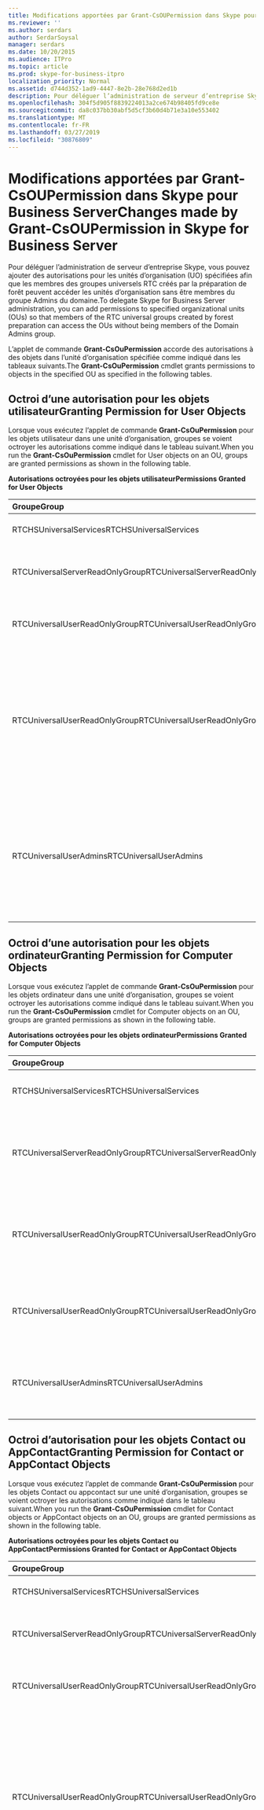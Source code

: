 ```yaml
---
title: Modifications apportées par Grant-CsOUPermission dans Skype pour Business Server
ms.reviewer: ''
ms.author: serdars
author: SerdarSoysal
manager: serdars
ms.date: 10/20/2015
ms.audience: ITPro
ms.topic: article
ms.prod: skype-for-business-itpro
localization_priority: Normal
ms.assetid: d744d352-1ad9-4447-8e2b-28e768d2ed1b
description: Pour déléguer l’administration de serveur d’entreprise Skype, vous pouvez ajouter des autorisations pour les unités d’organisation (UO) spécifiées afin que les membres des groupes universels RTC créés par la préparation de forêt peuvent accéder les unités d’organisation sans être membres du groupe Admins du domaine.
ms.openlocfilehash: 304f5d905f8839224013a2ce674b98405fd9ce8e
ms.sourcegitcommit: da8c037bb30abf5d5cf3b60d4b71e3a10e553402
ms.translationtype: MT
ms.contentlocale: fr-FR
ms.lasthandoff: 03/27/2019
ms.locfileid: "30876809"
---
```

# <a name="changes-made-by-grant-csoupermission-in-skype-for-business-server"></a><span data-ttu-id="d62f3-103">Modifications apportées par Grant-CsOUPermission dans Skype pour Business Server</span><span class="sxs-lookup"><span data-stu-id="d62f3-103">Changes made by Grant-CsOUPermission in Skype for Business Server</span></span>
 
<span data-ttu-id="d62f3-104">Pour déléguer l’administration de serveur d’entreprise Skype, vous pouvez ajouter des autorisations pour les unités d’organisation (UO) spécifiées afin que les membres des groupes universels RTC créés par la préparation de forêt peuvent accéder les unités d’organisation sans être membres du groupe Admins du domaine.</span><span class="sxs-lookup"><span data-stu-id="d62f3-104">To delegate Skype for Business Server administration, you can add permissions to specified organizational units (OUs) so that members of the RTC universal groups created by forest preparation can access the OUs without being members of the Domain Admins group.</span></span> 
  
<span data-ttu-id="d62f3-105">L’applet de commande **Grant-CsOuPermission** accorde des autorisations à des objets dans l’unité d’organisation spécifiée comme indiqué dans les tableaux suivants.</span><span class="sxs-lookup"><span data-stu-id="d62f3-105">The **Grant-CsOuPermission** cmdlet grants permissions to objects in the specified OU as specified in the following tables.</span></span>
  
## <a name="granting-permission-for-user-objects"></a><span data-ttu-id="d62f3-106">Octroi d’une autorisation pour les objets utilisateur</span><span class="sxs-lookup"><span data-stu-id="d62f3-106">Granting Permission for User Objects</span></span>

<span data-ttu-id="d62f3-107">Lorsque vous exécutez l’applet de commande **Grant-CsOuPermission** pour les objets utilisateur dans une unité d’organisation, groupes se voient octroyer les autorisations comme indiqué dans le tableau suivant.</span><span class="sxs-lookup"><span data-stu-id="d62f3-107">When you run the **Grant-CsOuPermission** cmdlet for User objects on an OU, groups are granted permissions as shown in the following table.</span></span>
  
<span data-ttu-id="d62f3-108">**Autorisations octroyées pour les objets utilisateur**</span><span class="sxs-lookup"><span data-stu-id="d62f3-108">**Permissions Granted for User Objects**</span></span>

|<span data-ttu-id="d62f3-109">**Groupe**</span><span class="sxs-lookup"><span data-stu-id="d62f3-109">**Group**</span></span>|<span data-ttu-id="d62f3-110">**autorisation**</span><span class="sxs-lookup"><span data-stu-id="d62f3-110">**Permission**</span></span>|<span data-ttu-id="d62f3-111">**S’applique à**</span><span class="sxs-lookup"><span data-stu-id="d62f3-111">**Applies to**</span></span>|
|:-----|:-----|:-----|
|<span data-ttu-id="d62f3-112">RTCHSUniversalServices</span><span class="sxs-lookup"><span data-stu-id="d62f3-112">RTCHSUniversalServices</span></span>  <br/> |<span data-ttu-id="d62f3-113">Réplication des changements de répertoire</span><span class="sxs-lookup"><span data-stu-id="d62f3-113">Replicating directory changes</span></span>  <br/> |<span data-ttu-id="d62f3-114">Cet objet uniquement</span><span class="sxs-lookup"><span data-stu-id="d62f3-114">This object only</span></span>  <br/> |
|<span data-ttu-id="d62f3-115">RTCUniversalServerReadOnlyGroup</span><span class="sxs-lookup"><span data-stu-id="d62f3-115">RTCUniversalServerReadOnlyGroup</span></span>  <br/> |<span data-ttu-id="d62f3-116">Contenu de liste</span><span class="sxs-lookup"><span data-stu-id="d62f3-116">List contents</span></span>  <br/> <span data-ttu-id="d62f3-117">Lire toutes les propriétés</span><span class="sxs-lookup"><span data-stu-id="d62f3-117">Read all properties</span></span>  <br/> <span data-ttu-id="d62f3-118">Autorisations de lecture</span><span class="sxs-lookup"><span data-stu-id="d62f3-118">Read permissions</span></span>  <br/> |<span data-ttu-id="d62f3-119">Cet objet uniquement</span><span class="sxs-lookup"><span data-stu-id="d62f3-119">This object only</span></span>  <br/> |
|<span data-ttu-id="d62f3-120">RTCUniversalUserReadOnlyGroup</span><span class="sxs-lookup"><span data-stu-id="d62f3-120">RTCUniversalUserReadOnlyGroup</span></span>  <br/> |<span data-ttu-id="d62f3-121">Contenu de liste</span><span class="sxs-lookup"><span data-stu-id="d62f3-121">List contents</span></span>  <br/> <span data-ttu-id="d62f3-122">Lire toutes les propriétés</span><span class="sxs-lookup"><span data-stu-id="d62f3-122">Read all properties</span></span>  <br/> <span data-ttu-id="d62f3-123">Autorisations de lecture</span><span class="sxs-lookup"><span data-stu-id="d62f3-123">Read permissions</span></span>  <br/> |<span data-ttu-id="d62f3-124">Cet objet uniquement</span><span class="sxs-lookup"><span data-stu-id="d62f3-124">This object only</span></span>  <br/> |
|<span data-ttu-id="d62f3-125">RTCUniversalUserReadOnlyGroup</span><span class="sxs-lookup"><span data-stu-id="d62f3-125">RTCUniversalUserReadOnlyGroup</span></span>  <br/> |<span data-ttu-id="d62f3-126">Lire RTCUserSearchPropertySet</span><span class="sxs-lookup"><span data-stu-id="d62f3-126">Read RTCUserSearchPropertySet</span></span>  <br/> <span data-ttu-id="d62f3-127">Lire RTCUserProvisioningPropertySet</span><span class="sxs-lookup"><span data-stu-id="d62f3-127">Read RTCUserProvisioningPropertySet</span></span>  <br/> <span data-ttu-id="d62f3-128">Lire RTCPropertySet</span><span class="sxs-lookup"><span data-stu-id="d62f3-128">Read RTCPropertySet</span></span>  <br/> <span data-ttu-id="d62f3-129">Lire les informations publiques</span><span class="sxs-lookup"><span data-stu-id="d62f3-129">Read Public-Information</span></span>  <br/> <span data-ttu-id="d62f3-130">Lire les informations générales</span><span class="sxs-lookup"><span data-stu-id="d62f3-130">Read General-Information</span></span>  <br/> <span data-ttu-id="d62f3-131">Lire les Restrictions de compte d’utilisateur</span><span class="sxs-lookup"><span data-stu-id="d62f3-131">Read User-Account-Restrictions</span></span>  <br/> |<span data-ttu-id="d62f3-132">Objets d’utilisateur descendant</span><span class="sxs-lookup"><span data-stu-id="d62f3-132">Descendant User objects</span></span>  <br/> |
|<span data-ttu-id="d62f3-133">RTCUniversalUserAdmins</span><span class="sxs-lookup"><span data-stu-id="d62f3-133">RTCUniversalUserAdmins</span></span>  <br/> |<span data-ttu-id="d62f3-134">Écrire RTCUserSearchPropertySet</span><span class="sxs-lookup"><span data-stu-id="d62f3-134">Write RTCUserSearchPropertySet</span></span>  <br/> <span data-ttu-id="d62f3-135">Écrire msExchUCVoiceMailSettings</span><span class="sxs-lookup"><span data-stu-id="d62f3-135">Write msExchUCVoiceMailSettings</span></span>  <br/> <span data-ttu-id="d62f3-136">Écrire RTCUserProvisioningPropertySet</span><span class="sxs-lookup"><span data-stu-id="d62f3-136">Write RTCUserProvisioningPropertySet</span></span>  <br/> <span data-ttu-id="d62f3-137">Écrire RTCPropertySet</span><span class="sxs-lookup"><span data-stu-id="d62f3-137">Write RTCPropertySet</span></span>  <br/> <span data-ttu-id="d62f3-138">Écrire proxyAddresses</span><span class="sxs-lookup"><span data-stu-id="d62f3-138">Write proxyAddresses</span></span>  <br/> |<span data-ttu-id="d62f3-139">Objets d’utilisateur descendant</span><span class="sxs-lookup"><span data-stu-id="d62f3-139">Descendant User objects</span></span>  <br/> |
   
## <a name="granting-permission-for-computer-objects"></a><span data-ttu-id="d62f3-140">Octroi d’une autorisation pour les objets ordinateur</span><span class="sxs-lookup"><span data-stu-id="d62f3-140">Granting Permission for Computer Objects</span></span>

<span data-ttu-id="d62f3-141">Lorsque vous exécutez l’applet de commande **Grant-CsOuPermission** pour les objets ordinateur dans une unité d’organisation, groupes se voient octroyer les autorisations comme indiqué dans le tableau suivant.</span><span class="sxs-lookup"><span data-stu-id="d62f3-141">When you run the **Grant-CsOuPermission** cmdlet for Computer objects on an OU, groups are granted permissions as shown in the following table.</span></span>
  
<span data-ttu-id="d62f3-142">**Autorisations octroyées pour les objets ordinateur**</span><span class="sxs-lookup"><span data-stu-id="d62f3-142">**Permissions Granted for Computer Objects**</span></span>

|<span data-ttu-id="d62f3-143">**Groupe**</span><span class="sxs-lookup"><span data-stu-id="d62f3-143">**Group**</span></span>|<span data-ttu-id="d62f3-144">**autorisation**</span><span class="sxs-lookup"><span data-stu-id="d62f3-144">**Permission**</span></span>|<span data-ttu-id="d62f3-145">**S’applique à**</span><span class="sxs-lookup"><span data-stu-id="d62f3-145">**Applies to**</span></span>|
|:-----|:-----|:-----|
|<span data-ttu-id="d62f3-146">RTCHSUniversalServices</span><span class="sxs-lookup"><span data-stu-id="d62f3-146">RTCHSUniversalServices</span></span>  <br/> |<span data-ttu-id="d62f3-147">Réplication des changements de répertoire</span><span class="sxs-lookup"><span data-stu-id="d62f3-147">Replicating directory changes</span></span>  <br/> |<span data-ttu-id="d62f3-148">Cet objet uniquement</span><span class="sxs-lookup"><span data-stu-id="d62f3-148">This object only</span></span>  <br/> |
|<span data-ttu-id="d62f3-149">RTCUniversalServerReadOnlyGroup</span><span class="sxs-lookup"><span data-stu-id="d62f3-149">RTCUniversalServerReadOnlyGroup</span></span>  <br/> |<span data-ttu-id="d62f3-150">Contenu de liste</span><span class="sxs-lookup"><span data-stu-id="d62f3-150">List contents</span></span>  <br/> <span data-ttu-id="d62f3-151">Lire toutes les propriétés</span><span class="sxs-lookup"><span data-stu-id="d62f3-151">Read all properties</span></span>  <br/> <span data-ttu-id="d62f3-152">Autorisations de lecture</span><span class="sxs-lookup"><span data-stu-id="d62f3-152">Read permissions</span></span>  <br/> |<span data-ttu-id="d62f3-153">Cet objet uniquement</span><span class="sxs-lookup"><span data-stu-id="d62f3-153">This object only</span></span>  <br/> |
|<span data-ttu-id="d62f3-154">RTCUniversalUserReadOnlyGroup</span><span class="sxs-lookup"><span data-stu-id="d62f3-154">RTCUniversalUserReadOnlyGroup</span></span>  <br/> |<span data-ttu-id="d62f3-155">Contenu de liste</span><span class="sxs-lookup"><span data-stu-id="d62f3-155">List contents</span></span>  <br/> <span data-ttu-id="d62f3-156">Lire toutes les propriétés</span><span class="sxs-lookup"><span data-stu-id="d62f3-156">Read all properties</span></span>  <br/> <span data-ttu-id="d62f3-157">Autorisations de lecture</span><span class="sxs-lookup"><span data-stu-id="d62f3-157">Read permissions</span></span>  <br/> |<span data-ttu-id="d62f3-158">Cet objet uniquement</span><span class="sxs-lookup"><span data-stu-id="d62f3-158">This object only</span></span>  <br/> |
|<span data-ttu-id="d62f3-159">RTCUniversalUserReadOnlyGroup</span><span class="sxs-lookup"><span data-stu-id="d62f3-159">RTCUniversalUserReadOnlyGroup</span></span>  <br/> |<span data-ttu-id="d62f3-160">Lire les informations publiques</span><span class="sxs-lookup"><span data-stu-id="d62f3-160">Read Public-Information</span></span>  <br/> <span data-ttu-id="d62f3-161">Lecture validée---nom d’hôte DNS</span><span class="sxs-lookup"><span data-stu-id="d62f3-161">Read Validated-DNS-Host-Name</span></span>  <br/> |<span data-ttu-id="d62f3-162">Objets Computer descendants</span><span class="sxs-lookup"><span data-stu-id="d62f3-162">Descendant Computer objects</span></span>  <br/> |
|<span data-ttu-id="d62f3-163">RTCUniversalUserAdmins</span><span class="sxs-lookup"><span data-stu-id="d62f3-163">RTCUniversalUserAdmins</span></span>  <br/> |<span data-ttu-id="d62f3-164">Lire les informations publiques</span><span class="sxs-lookup"><span data-stu-id="d62f3-164">Read Public-Information</span></span>  <br/> <span data-ttu-id="d62f3-165">Lecture validée---nom d’hôte DNS</span><span class="sxs-lookup"><span data-stu-id="d62f3-165">Read Validated-DNS-Host-Name</span></span>  <br/> |<span data-ttu-id="d62f3-166">Objets Computer descendants</span><span class="sxs-lookup"><span data-stu-id="d62f3-166">Descendant Computer objects</span></span>  <br/> |
   
## <a name="granting-permission-for-contact-or-appcontact-objects"></a><span data-ttu-id="d62f3-167">Octroi d’autorisation pour les objets Contact ou AppContact</span><span class="sxs-lookup"><span data-stu-id="d62f3-167">Granting Permission for Contact or AppContact Objects</span></span>

<span data-ttu-id="d62f3-168">Lorsque vous exécutez l’applet de commande **Grant-CsOuPermission** pour les objets Contact ou appcontact sur une unité d’organisation, groupes se voient octroyer les autorisations comme indiqué dans le tableau suivant.</span><span class="sxs-lookup"><span data-stu-id="d62f3-168">When you run the **Grant-CsOuPermission** cmdlet for Contact objects or AppContact objects on an OU, groups are granted permissions as shown in the following table.</span></span>
  
<span data-ttu-id="d62f3-169">**Autorisations octroyées pour les objets Contact ou AppContact**</span><span class="sxs-lookup"><span data-stu-id="d62f3-169">**Permissions Granted for Contact or AppContact Objects**</span></span>

|<span data-ttu-id="d62f3-170">**Groupe**</span><span class="sxs-lookup"><span data-stu-id="d62f3-170">**Group**</span></span>|<span data-ttu-id="d62f3-171">**autorisation**</span><span class="sxs-lookup"><span data-stu-id="d62f3-171">**Permission**</span></span>|<span data-ttu-id="d62f3-172">**S’applique à**</span><span class="sxs-lookup"><span data-stu-id="d62f3-172">**Applies to**</span></span>|
|:-----|:-----|:-----|
|<span data-ttu-id="d62f3-173">RTCHSUniversalServices</span><span class="sxs-lookup"><span data-stu-id="d62f3-173">RTCHSUniversalServices</span></span>  <br/> |<span data-ttu-id="d62f3-174">Réplication des changements de répertoire</span><span class="sxs-lookup"><span data-stu-id="d62f3-174">Replicating directory changes</span></span>  <br/> |<span data-ttu-id="d62f3-175">Cet objet uniquement</span><span class="sxs-lookup"><span data-stu-id="d62f3-175">This object only</span></span>  <br/> |
|<span data-ttu-id="d62f3-176">RTCUniversalServerReadOnlyGroup</span><span class="sxs-lookup"><span data-stu-id="d62f3-176">RTCUniversalServerReadOnlyGroup</span></span>  <br/> |<span data-ttu-id="d62f3-177">Contenu de liste</span><span class="sxs-lookup"><span data-stu-id="d62f3-177">List contents</span></span>  <br/> <span data-ttu-id="d62f3-178">Lire toutes les propriétés</span><span class="sxs-lookup"><span data-stu-id="d62f3-178">Read all properties</span></span>  <br/> <span data-ttu-id="d62f3-179">Autorisations de lecture</span><span class="sxs-lookup"><span data-stu-id="d62f3-179">Read permissions</span></span>  <br/> |<span data-ttu-id="d62f3-180">Cet objet uniquement</span><span class="sxs-lookup"><span data-stu-id="d62f3-180">This object only</span></span>  <br/> |
|<span data-ttu-id="d62f3-181">RTCUniversalUserReadOnlyGroup</span><span class="sxs-lookup"><span data-stu-id="d62f3-181">RTCUniversalUserReadOnlyGroup</span></span>  <br/> |<span data-ttu-id="d62f3-182">Contenu de liste</span><span class="sxs-lookup"><span data-stu-id="d62f3-182">List contents</span></span>  <br/> <span data-ttu-id="d62f3-183">Lire toutes les propriétés</span><span class="sxs-lookup"><span data-stu-id="d62f3-183">Read all properties</span></span>  <br/> <span data-ttu-id="d62f3-184">Autorisations de lecture</span><span class="sxs-lookup"><span data-stu-id="d62f3-184">Read permissions</span></span>  <br/> |<span data-ttu-id="d62f3-185">Cet objet uniquement</span><span class="sxs-lookup"><span data-stu-id="d62f3-185">This object only</span></span>  <br/> |
|<span data-ttu-id="d62f3-186">RTCUniversalUserReadOnlyGroup</span><span class="sxs-lookup"><span data-stu-id="d62f3-186">RTCUniversalUserReadOnlyGroup</span></span>  <br/> |<span data-ttu-id="d62f3-187">Lire RTCUserSearchPropertySet</span><span class="sxs-lookup"><span data-stu-id="d62f3-187">Read RTCUserSearchPropertySet</span></span>  <br/> <span data-ttu-id="d62f3-188">Lire RTCUserProvisioningPropertySet</span><span class="sxs-lookup"><span data-stu-id="d62f3-188">Read RTCUserProvisioningPropertySet</span></span>  <br/> <span data-ttu-id="d62f3-189">Lire RTCPropertySet</span><span class="sxs-lookup"><span data-stu-id="d62f3-189">Read RTCPropertySet</span></span>  <br/> <span data-ttu-id="d62f3-190">Lire les informations publiques</span><span class="sxs-lookup"><span data-stu-id="d62f3-190">Read Public-Information</span></span>  <br/> <span data-ttu-id="d62f3-191">Lire les informations générales</span><span class="sxs-lookup"><span data-stu-id="d62f3-191">Read General-Information</span></span>  <br/> <span data-ttu-id="d62f3-192">Lire les informations personnelles</span><span class="sxs-lookup"><span data-stu-id="d62f3-192">Read Personal-Information</span></span>  <br/> <span data-ttu-id="d62f3-193">Lire les Restrictions de compte d’utilisateur</span><span class="sxs-lookup"><span data-stu-id="d62f3-193">Read User-Account-Restrictions</span></span>  <br/> |<span data-ttu-id="d62f3-194">Objets Contact descendant</span><span class="sxs-lookup"><span data-stu-id="d62f3-194">Descendant Contact objects</span></span>  <br/> |
|<span data-ttu-id="d62f3-195">RTCUniversalUserAdmins</span><span class="sxs-lookup"><span data-stu-id="d62f3-195">RTCUniversalUserAdmins</span></span>  <br/> |<span data-ttu-id="d62f3-196">Écrire RTCUserSearchPropertySet</span><span class="sxs-lookup"><span data-stu-id="d62f3-196">Write RTCUserSearchPropertySet</span></span>  <br/> <span data-ttu-id="d62f3-197">Écrire otherIpPhone</span><span class="sxs-lookup"><span data-stu-id="d62f3-197">Write otherIpPhone</span></span>  <br/> <span data-ttu-id="d62f3-198">Écrire displayName</span><span class="sxs-lookup"><span data-stu-id="d62f3-198">Write displayName</span></span>  <br/> <span data-ttu-id="d62f3-199">Écrire la description</span><span class="sxs-lookup"><span data-stu-id="d62f3-199">Write description</span></span>  <br/> <span data-ttu-id="d62f3-200">Écrire telephoneNumber</span><span class="sxs-lookup"><span data-stu-id="d62f3-200">Write telephoneNumber</span></span>  <br/> <span data-ttu-id="d62f3-201">Écrire msExchUCVoiceMailSettings</span><span class="sxs-lookup"><span data-stu-id="d62f3-201">Write msExchUCVoiceMailSettings</span></span>  <br/> <span data-ttu-id="d62f3-202">Écrire RTCUserProvisioningPropertySet</span><span class="sxs-lookup"><span data-stu-id="d62f3-202">Write RTCUserProvisioningPropertySet</span></span>  <br/> <span data-ttu-id="d62f3-203">Écrire RTCPropertySet</span><span class="sxs-lookup"><span data-stu-id="d62f3-203">Write RTCPropertySet</span></span>  <br/> <span data-ttu-id="d62f3-204">Écrire proxyAddresses</span><span class="sxs-lookup"><span data-stu-id="d62f3-204">Write proxyAddresses</span></span>  <br/> |<span data-ttu-id="d62f3-205">Objets Contact descendant</span><span class="sxs-lookup"><span data-stu-id="d62f3-205">Descendant Contact objects</span></span>  <br/> |
   
## <a name="granting-permission-for-device-objects"></a><span data-ttu-id="d62f3-206">Octroi d’une autorisation pour les objets périphérique</span><span class="sxs-lookup"><span data-stu-id="d62f3-206">Granting Permission for Device Objects</span></span>

<span data-ttu-id="d62f3-207">Lorsque vous exécutez l’applet de commande **Grant-CsOuPermission** pour les objets périphérique sur une unité d’organisation, groupes se voient octroyer les autorisations comme indiqué dans le tableau suivant.</span><span class="sxs-lookup"><span data-stu-id="d62f3-207">When you run the **Grant-CsOuPermission** cmdlet for Device objects on an OU, groups are granted permissions as shown in the following table.</span></span>
  
<span data-ttu-id="d62f3-208">**Autorisations octroyées pour les objets périphérique**</span><span class="sxs-lookup"><span data-stu-id="d62f3-208">**Permissions Granted for Device Objects**</span></span>

|<span data-ttu-id="d62f3-209">**Groupe**</span><span class="sxs-lookup"><span data-stu-id="d62f3-209">**Group**</span></span>|<span data-ttu-id="d62f3-210">**autorisation**</span><span class="sxs-lookup"><span data-stu-id="d62f3-210">**Permission**</span></span>|<span data-ttu-id="d62f3-211">**S’applique à**</span><span class="sxs-lookup"><span data-stu-id="d62f3-211">**Applies to**</span></span>|
|:-----|:-----|:-----|
|<span data-ttu-id="d62f3-212">RTCHSUniversalServices</span><span class="sxs-lookup"><span data-stu-id="d62f3-212">RTCHSUniversalServices</span></span>  <br/> |<span data-ttu-id="d62f3-213">Réplication des changements de répertoire</span><span class="sxs-lookup"><span data-stu-id="d62f3-213">Replicating directory changes</span></span>  <br/> |<span data-ttu-id="d62f3-214">Cet objet uniquement</span><span class="sxs-lookup"><span data-stu-id="d62f3-214">This object only</span></span>  <br/> |
|<span data-ttu-id="d62f3-215">RTCUniversalServerReadOnlyGroup</span><span class="sxs-lookup"><span data-stu-id="d62f3-215">RTCUniversalServerReadOnlyGroup</span></span>  <br/> |<span data-ttu-id="d62f3-216">Contenu de liste</span><span class="sxs-lookup"><span data-stu-id="d62f3-216">List contents</span></span>  <br/> <span data-ttu-id="d62f3-217">Lire toutes les propriétés</span><span class="sxs-lookup"><span data-stu-id="d62f3-217">Read all properties</span></span>  <br/> <span data-ttu-id="d62f3-218">Autorisations de lecture</span><span class="sxs-lookup"><span data-stu-id="d62f3-218">Read permissions</span></span>  <br/> |<span data-ttu-id="d62f3-219">Cet objet uniquement</span><span class="sxs-lookup"><span data-stu-id="d62f3-219">This object only</span></span>  <br/> |
|<span data-ttu-id="d62f3-220">RTCUniversalUserReadOnlyGroup</span><span class="sxs-lookup"><span data-stu-id="d62f3-220">RTCUniversalUserReadOnlyGroup</span></span>  <br/> |<span data-ttu-id="d62f3-221">Contenu de liste</span><span class="sxs-lookup"><span data-stu-id="d62f3-221">List contents</span></span>  <br/> <span data-ttu-id="d62f3-222">Lire toutes les propriétés</span><span class="sxs-lookup"><span data-stu-id="d62f3-222">Read all properties</span></span>  <br/> <span data-ttu-id="d62f3-223">Autorisations de lecture</span><span class="sxs-lookup"><span data-stu-id="d62f3-223">Read permissions</span></span>  <br/> |<span data-ttu-id="d62f3-224">Cet objet uniquement</span><span class="sxs-lookup"><span data-stu-id="d62f3-224">This object only</span></span>  <br/> |
|<span data-ttu-id="d62f3-225">RTCUniversalUserReadOnlyGroup</span><span class="sxs-lookup"><span data-stu-id="d62f3-225">RTCUniversalUserReadOnlyGroup</span></span>  <br/> |<span data-ttu-id="d62f3-226">Lire RTCUserSearchPropertySet</span><span class="sxs-lookup"><span data-stu-id="d62f3-226">Read RTCUserSearchPropertySet</span></span>  <br/> <span data-ttu-id="d62f3-227">Lire RTCUserProvisioningPropertySet</span><span class="sxs-lookup"><span data-stu-id="d62f3-227">Read RTCUserProvisioningPropertySet</span></span>  <br/> <span data-ttu-id="d62f3-228">Lire RTCPropertySet</span><span class="sxs-lookup"><span data-stu-id="d62f3-228">Read RTCPropertySet</span></span>  <br/> <span data-ttu-id="d62f3-229">Lire les informations publiques</span><span class="sxs-lookup"><span data-stu-id="d62f3-229">Read Public-Information</span></span>  <br/> <span data-ttu-id="d62f3-230">Lire les informations personnelles</span><span class="sxs-lookup"><span data-stu-id="d62f3-230">Read Personal-Information</span></span>  <br/> <span data-ttu-id="d62f3-231">Lire les informations générales</span><span class="sxs-lookup"><span data-stu-id="d62f3-231">Read General-Information</span></span>  <br/> <span data-ttu-id="d62f3-232">Lire les Restrictions de compte d’utilisateur</span><span class="sxs-lookup"><span data-stu-id="d62f3-232">Read User-Account-Restrictions</span></span>  <br/> |<span data-ttu-id="d62f3-233">Objets Contact descendant</span><span class="sxs-lookup"><span data-stu-id="d62f3-233">Descendant Contact objects</span></span>  <br/> |
|<span data-ttu-id="d62f3-234">RTCUniversalUserAdmins</span><span class="sxs-lookup"><span data-stu-id="d62f3-234">RTCUniversalUserAdmins</span></span>  <br/> |<span data-ttu-id="d62f3-235">Créer un enfant</span><span class="sxs-lookup"><span data-stu-id="d62f3-235">Create child</span></span>  <br/> <span data-ttu-id="d62f3-236">Supprimer l’enfant</span><span class="sxs-lookup"><span data-stu-id="d62f3-236">Delete child</span></span>  <br/> <span data-ttu-id="d62f3-237">Supprimer l’arborescence</span><span class="sxs-lookup"><span data-stu-id="d62f3-237">Delete tree</span></span>  <br/> |<span data-ttu-id="d62f3-238">Contact</span><span class="sxs-lookup"><span data-stu-id="d62f3-238">Contact</span></span>  <br/> |
|<span data-ttu-id="d62f3-239">RTCUniversalUserAdmins</span><span class="sxs-lookup"><span data-stu-id="d62f3-239">RTCUniversalUserAdmins</span></span>  <br/> |<span data-ttu-id="d62f3-240">Écrire displayName</span><span class="sxs-lookup"><span data-stu-id="d62f3-240">Write displayName</span></span>  <br/> <span data-ttu-id="d62f3-241">Écrire la description</span><span class="sxs-lookup"><span data-stu-id="d62f3-241">Write description</span></span>  <br/> <span data-ttu-id="d62f3-242">Écrire telephoneNumber</span><span class="sxs-lookup"><span data-stu-id="d62f3-242">Write telephoneNumber</span></span>  <br/> |<span data-ttu-id="d62f3-243">Objets d’utilisateur descendant</span><span class="sxs-lookup"><span data-stu-id="d62f3-243">Descendant User objects</span></span>  <br/> |
|<span data-ttu-id="d62f3-244">RTCUniversalUserAdmins</span><span class="sxs-lookup"><span data-stu-id="d62f3-244">RTCUniversalUserAdmins</span></span>  <br/> |<span data-ttu-id="d62f3-245">Écrire RTCUserSearchPropertySet</span><span class="sxs-lookup"><span data-stu-id="d62f3-245">Write RTCUserSearchPropertySet</span></span>  <br/> <span data-ttu-id="d62f3-246">Écrire otherIpPhone</span><span class="sxs-lookup"><span data-stu-id="d62f3-246">Write otherIpPhone</span></span>  <br/> <span data-ttu-id="d62f3-247">Écrire displayName</span><span class="sxs-lookup"><span data-stu-id="d62f3-247">Write displayName</span></span>  <br/> <span data-ttu-id="d62f3-248">Écrire la description</span><span class="sxs-lookup"><span data-stu-id="d62f3-248">Write description</span></span>  <br/> <span data-ttu-id="d62f3-249">Écrire telephoneNumber</span><span class="sxs-lookup"><span data-stu-id="d62f3-249">Write telephoneNumber</span></span>  <br/> <span data-ttu-id="d62f3-250">Écrire msExchUCVoiceMailSettings</span><span class="sxs-lookup"><span data-stu-id="d62f3-250">Write msExchUCVoiceMailSettings</span></span>  <br/> <span data-ttu-id="d62f3-251">Écrire RTCUserProvisioningPropertySet</span><span class="sxs-lookup"><span data-stu-id="d62f3-251">Write RTCUserProvisioningPropertySet</span></span>  <br/> <span data-ttu-id="d62f3-252">Écrire RTCPropertySet</span><span class="sxs-lookup"><span data-stu-id="d62f3-252">Write RTCPropertySet</span></span>  <br/> <span data-ttu-id="d62f3-253">Écrire proxyAddresses</span><span class="sxs-lookup"><span data-stu-id="d62f3-253">Write proxyAddresses</span></span>  <br/> |<span data-ttu-id="d62f3-254">Objets Contact descendant</span><span class="sxs-lookup"><span data-stu-id="d62f3-254">Descendant Contact objects</span></span>  <br/> |
   
## <a name="granting-permission-for-inetorgperson-objects"></a><span data-ttu-id="d62f3-255">Octroi d’une autorisation pour les objets InetOrgPerson</span><span class="sxs-lookup"><span data-stu-id="d62f3-255">Granting Permission for InetOrgPerson Objects</span></span>

<span data-ttu-id="d62f3-256">Lorsque vous exécutez l’applet de commande **Grant-CsOuPermission** pour les objets InetOrgPerson sur une unité d’organisation, groupes se voient octroyer les autorisations comme indiqué dans le tableau suivant.</span><span class="sxs-lookup"><span data-stu-id="d62f3-256">When you run the **Grant-CsOuPermission** cmdlet for InetOrgPerson objects on an OU, groups are granted permissions as shown in the following table.</span></span>
  
<span data-ttu-id="d62f3-257">**Autorisations octroyées pour les objets InetOrgPerson**</span><span class="sxs-lookup"><span data-stu-id="d62f3-257">**Permissions Granted for InetOrgPerson Objects**</span></span>

|<span data-ttu-id="d62f3-258">**Groupe**</span><span class="sxs-lookup"><span data-stu-id="d62f3-258">**Group**</span></span>|<span data-ttu-id="d62f3-259">**autorisation**</span><span class="sxs-lookup"><span data-stu-id="d62f3-259">**Permission**</span></span>|<span data-ttu-id="d62f3-260">**S’applique à**</span><span class="sxs-lookup"><span data-stu-id="d62f3-260">**Applies to**</span></span>|
|:-----|:-----|:-----|
|<span data-ttu-id="d62f3-261">RTCHSUniversalServices</span><span class="sxs-lookup"><span data-stu-id="d62f3-261">RTCHSUniversalServices</span></span>  <br/> |<span data-ttu-id="d62f3-262">Réplication des changements de répertoire</span><span class="sxs-lookup"><span data-stu-id="d62f3-262">Replicating directory changes</span></span>  <br/> |<span data-ttu-id="d62f3-263">Cet objet uniquement</span><span class="sxs-lookup"><span data-stu-id="d62f3-263">This object only</span></span>  <br/> |
|<span data-ttu-id="d62f3-264">RTCUniversalServerReadOnlyGroup</span><span class="sxs-lookup"><span data-stu-id="d62f3-264">RTCUniversalServerReadOnlyGroup</span></span>  <br/> |<span data-ttu-id="d62f3-265">Contenu de liste</span><span class="sxs-lookup"><span data-stu-id="d62f3-265">List contents</span></span>  <br/> <span data-ttu-id="d62f3-266">Lire toutes les propriétés</span><span class="sxs-lookup"><span data-stu-id="d62f3-266">Read all properties</span></span>  <br/> <span data-ttu-id="d62f3-267">Autorisations de lecture</span><span class="sxs-lookup"><span data-stu-id="d62f3-267">Read permissions</span></span>  <br/> |<span data-ttu-id="d62f3-268">Cet objet uniquement</span><span class="sxs-lookup"><span data-stu-id="d62f3-268">This object only</span></span>  <br/> |
|<span data-ttu-id="d62f3-269">RTCUniversalUserReadOnlyGroup</span><span class="sxs-lookup"><span data-stu-id="d62f3-269">RTCUniversalUserReadOnlyGroup</span></span>  <br/> |<span data-ttu-id="d62f3-270">Contenu de liste</span><span class="sxs-lookup"><span data-stu-id="d62f3-270">List contents</span></span>  <br/> <span data-ttu-id="d62f3-271">Lire toutes les propriétés</span><span class="sxs-lookup"><span data-stu-id="d62f3-271">Read all properties</span></span>  <br/> <span data-ttu-id="d62f3-272">Autorisations de lecture</span><span class="sxs-lookup"><span data-stu-id="d62f3-272">Read permissions</span></span>  <br/> |<span data-ttu-id="d62f3-273">Cet objet uniquement</span><span class="sxs-lookup"><span data-stu-id="d62f3-273">This object only</span></span>  <br/> |
|<span data-ttu-id="d62f3-274">RTCUniversalUserReadOnlyGroup</span><span class="sxs-lookup"><span data-stu-id="d62f3-274">RTCUniversalUserReadOnlyGroup</span></span>  <br/> |<span data-ttu-id="d62f3-275">Lire RTCUserSearchPropertySet</span><span class="sxs-lookup"><span data-stu-id="d62f3-275">Read RTCUserSearchPropertySet</span></span>  <br/> <span data-ttu-id="d62f3-276">Lire RTCUserProvisioningPropertySet</span><span class="sxs-lookup"><span data-stu-id="d62f3-276">Read RTCUserProvisioningPropertySet</span></span>  <br/> <span data-ttu-id="d62f3-277">Lire RTCPropertySet</span><span class="sxs-lookup"><span data-stu-id="d62f3-277">Read RTCPropertySet</span></span>  <br/> <span data-ttu-id="d62f3-278">Lire les informations personnelles</span><span class="sxs-lookup"><span data-stu-id="d62f3-278">Read Personal-Information</span></span>  <br/> <span data-ttu-id="d62f3-279">Lire les informations publiques</span><span class="sxs-lookup"><span data-stu-id="d62f3-279">Read Public-Information</span></span>  <br/> <span data-ttu-id="d62f3-280">Lire les informations générales</span><span class="sxs-lookup"><span data-stu-id="d62f3-280">Read General-Information</span></span>  <br/> <span data-ttu-id="d62f3-281">Lire les Restrictions de compte d’utilisateur</span><span class="sxs-lookup"><span data-stu-id="d62f3-281">Read User-Account-Restrictions</span></span>  <br/> |<span data-ttu-id="d62f3-282">Objets inetOrgPerson descendant</span><span class="sxs-lookup"><span data-stu-id="d62f3-282">Descendant inetOrgPerson objects</span></span>  <br/> |
|<span data-ttu-id="d62f3-283">RTCUniversalUserAdmins</span><span class="sxs-lookup"><span data-stu-id="d62f3-283">RTCUniversalUserAdmins</span></span>  <br/> |<span data-ttu-id="d62f3-284">Écrire RTCUserSearchPropertySet</span><span class="sxs-lookup"><span data-stu-id="d62f3-284">Write RTCUserSearchPropertySet</span></span>  <br/> <span data-ttu-id="d62f3-285">Écrire RTCUserProvisioningPropertySet</span><span class="sxs-lookup"><span data-stu-id="d62f3-285">Write RTCUserProvisioningPropertySet</span></span>  <br/> <span data-ttu-id="d62f3-286">Écrire RTCPropertySet</span><span class="sxs-lookup"><span data-stu-id="d62f3-286">Write RTCPropertySet</span></span>  <br/> <span data-ttu-id="d62f3-287">Écrire proxyAddresses</span><span class="sxs-lookup"><span data-stu-id="d62f3-287">Write proxyAddresses</span></span>  <br/> |<span data-ttu-id="d62f3-288">Objets inetOrgPerson descendant</span><span class="sxs-lookup"><span data-stu-id="d62f3-288">Descendant inetOrgPerson objects</span></span>  <br/> |
   

